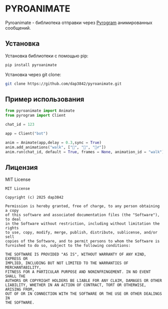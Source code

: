 # PYROANIMATE

Pyroanimate - библиотека отправки через [Pyrogram](https://github.com/pyrogram/pyrogram) анимированных сообщений.

## Установка
Установка библиотеки с помощью pip:

```bash
pip install pyroanimate
```

Установка через git clone:

```bash
git clone https://github.com/dap3842/pyroanimate.git
```


## Пример использования

```python
from pyroanimate import Animate
from pyrogram import Client

chat_id = 123

app = Client("bot")

anim = Animate(app,delay = 0.3,sync = True)
anim.add_animations("walk", ["🚶", "🏃", "🚶‍♂️"])
anim.run(chat_id, default = True, frames = None, animation_id = "walk")

```

## Лицензия
MIT License

```
MIT License

Copyright (c) 2025 dap3842

Permission is hereby granted, free of charge, to any person obtaining a copy
of this software and associated documentation files (the "Software"), to deal
in the Software without restriction, including without limitation the rights
to use, copy, modify, merge, publish, distribute, sublicense, and/or sell
copies of the Software, and to permit persons to whom the Software is
furnished to do so, subject to the following conditions:

THE SOFTWARE IS PROVIDED "AS IS", WITHOUT WARRANTY OF ANY KIND, EXPRESS OR
IMPLIED, INCLUDING BUT NOT LIMITED TO THE WARRANTIES OF MERCHANTABILITY,
FITNESS FOR A PARTICULAR PURPOSE AND NONINFRINGEMENT. IN NO EVENT SHALL THE
AUTHORS OR COPYRIGHT HOLDERS BE LIABLE FOR ANY CLAIM, DAMAGES OR OTHER
LIABILITY, WHETHER IN AN ACTION OF CONTRACT, TORT OR OTHERWISE, ARISING FROM,
OUT OF OR IN CONNECTION WITH THE SOFTWARE OR THE USE OR OTHER DEALINGS IN
THE SOFTWARE.
```

